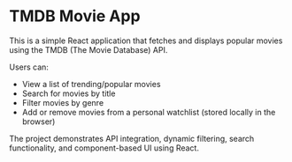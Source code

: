 # TMDB Movie App
This is a simple React application that fetches and displays popular movies using the TMDB (The Movie Database) API.

Users can:
- View a list of trending/popular movies
- Search for movies by title
- Filter movies by genre
- Add or remove movies from a personal watchlist (stored locally in the browser)

The project demonstrates API integration, dynamic filtering, search functionality, and component-based UI using React.
